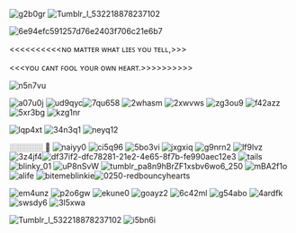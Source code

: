 ![g2b0gr](https://github.com/user-attachments/assets/e18534d5-f056-4b1b-9cff-e470aa7aca00)
![Tumblr_l_532218878237102](https://github.com/user-attachments/assets/16380b5e-ff26-4896-ae24-7a149cd3268b)

![6e94efc591257d76e2403f706c21e6b7](https://github.com/user-attachments/assets/d6b2a0a1-2f2d-4f11-a56c-0d5f04a340f6)

 <<<<<<<<<<ɴᴏ ᴍᴀᴛᴛᴇʀ ᴡʜᴀᴛ ʟɪᴇꜱ ʏᴏᴜ ᴛᴇʟʟ,>>>
 
<<<ʏᴏᴜ ᴄᴀɴᴛ ꜰᴏᴏʟ ʏᴏᴜʀ ᴏᴡɴ ʜᴇᴀʀᴛ.>>>>>>>>>>




![n5n7vu](https://github.com/user-attachments/assets/c1815811-4cb9-4ae9-a042-27875aaa2285)




![a07u0j](https://github.com/user-attachments/assets/87f759b5-f97d-485a-8da5-87063ccbcca8)
![ud9qyc](https://github.com/user-attachments/assets/de5c467f-bac7-48f1-b43b-4fce43e053aa)![7qu658](https://github.com/user-attachments/assets/3c4edba0-2253-4a17-b676-801898297025)
![2whasm](https://github.com/user-attachments/assets/5f124d51-e15c-4c96-a3e5-b9bf42f1d8cc)
![2xwvws](https://github.com/user-attachments/assets/a6294b87-0627-4b45-8088-cc286543589c)
![zg3ou9](https://github.com/user-attachments/assets/c25a8f7a-5a95-452b-9c05-623b16e5416d)
![f42azz](https://github.com/user-attachments/assets/71bf7185-7545-481b-afe1-dbf58db27458)
![5xr3bg](https://github.com/user-attachments/assets/7bb7f4ab-a675-443c-905c-e3813949f746)
![kzg1nr](https://github.com/user-attachments/assets/8941ba92-137a-405d-927b-cb5eef32e3bb)

![lqp4xt](https://github.com/user-attachments/assets/dd98f257-6fe3-495b-8c1d-cf985f529078)
![34n3q1](https://github.com/user-attachments/assets/2c697d33-85ed-4e42-abf3-7c56f3c1d506)
![neyq12](https://github.com/user-attachments/assets/84e09a6a-2333-486c-b6ef-04f099265e55)


░░░░░░ 🐾
![naiyy0](https://github.com/user-attachments/assets/52f97dd5-334c-46cf-ba6a-a4cd83fea290)
![ci5q96](https://github.com/user-attachments/assets/b092c8f7-e7a3-4b54-834c-7ff955a8dbca)
![5bo3vi](https://github.com/user-attachments/assets/b057f1b8-4fbc-4ac8-9ba7-ee03711433d9)
![jxgxiq](https://github.com/user-attachments/assets/73914348-2092-4391-908d-9da44f5e78f8)
![g9nrn2](https://github.com/user-attachments/assets/f2dfde1e-0e5e-41b7-8ff9-094099c45f6d)
![lf9lvz](https://github.com/user-attachments/assets/1806b348-9aaa-4e74-a1d4-baf44cd3e74e)
![3z4jf4](https://github.com/user-attachments/assets/925b3283-2bfb-4c4b-b554-29d5f7c0520d)![df37if2-dfc78281-21e2-4e65-8f7b-fe990aec12e3](https://github.com/user-attachments/assets/b1b52d99-f385-4d30-bc78-5f677c8d21c8)
![tails](https://github.com/user-attachments/assets/923fd96d-8134-4162-a483-19397d9540a9)
![blinky_01](https://github.com/user-attachments/assets/eb8a0614-30a2-429a-bc7c-6b31d2a3c131)
![uP8nSvW](https://github.com/user-attachments/assets/c89467a7-fa19-4b55-a9d4-075dc5caed7e)
![tumblr_pa8n9hBrZF1xsbv6wo6_250](https://github.com/user-attachments/assets/9d5ac4df-1992-4892-b33a-736567ec7c94)
![mBA2f1o](https://github.com/user-attachments/assets/4522213d-3a26-4c6a-aea2-d3407664d0c0)
![alife](https://github.com/user-attachments/assets/e317b823-396f-494c-8b30-aadbed3b44fb)
![bitemeblinkie](https://github.com/user-attachments/assets/7681b6a7-d013-4ad4-8f1f-e5217fae9604)![0250-redbouncyhearts](https://github.com/user-attachments/assets/75fa1a5c-e362-494b-b50d-91de87ecd287)



![em4unz](https://github.com/user-attachments/assets/994e57c0-7a3f-431e-96d1-ee7cc3d6721c)
![p2o6gw](https://github.com/user-attachments/assets/bea016ad-3a33-4f0d-b455-6e5497ab590a)
![ekune0](https://github.com/user-attachments/assets/48a2b694-76a9-4dfc-bf47-f8e78e4aa3fb)
![goayz2](https://github.com/user-attachments/assets/804c2a31-2c68-4baa-a585-c1da4e7c07bb)
![6c42ml](https://github.com/user-attachments/assets/a08fdbd5-9431-4ba6-81dc-de16023de370)
![g54abo](https://github.com/user-attachments/assets/ec48d21c-80b5-4dba-9b8e-ea91088d4da5)
![4ardfk](https://github.com/user-attachments/assets/b5231416-0752-45ae-8b47-e9d11dd9791a)
![swsdy6](https://github.com/user-attachments/assets/266641a9-ad34-485c-afd1-7b2c825db079)
![3l5xwa](https://github.com/user-attachments/assets/abab5cf7-f8b5-4994-978e-e3ade26696f6)

![Tumblr_l_532218878237102](https://github.com/user-attachments/assets/16380b5e-ff26-4896-ae24-7a149cd3268b)
![i5bn6i](https://github.com/user-attachments/assets/aeb216e4-1052-44f7-a836-cc1bbd3eaf6c)
